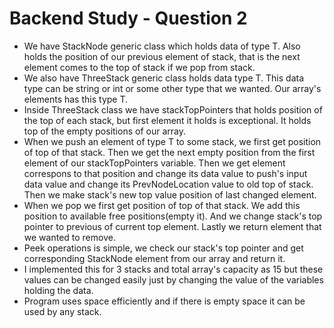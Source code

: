 # Backend Study - Question 2
- We have StackNode generic class which holds data of type T. Also holds the position of our previous element of stack, that is the next element comes to the top of stack if we pop from stack.
- We also have ThreeStack generic class holds data type T. This data type can be string or int or some other type that we wanted. Our array's elements has this type T.
- Inside ThreeStack class we have stackTopPointers that holds position of the top of each stack, but first element it holds is exceptional. It holds top of the empty positions of our array.
- When we push an element of type T to some stack, we first get position of top of that stack. Then we get the next empty position from the first element of our stackTopPointers variable. Then we get element correspons to that position and change its data value to push's input data value and change its PrevNodeLocation value to old top of stack. Then we make stack's new top value position of last changed element.
- When we pop we first get position of top of that stack. We add this position to available free positions(empty it).  And we change stack's top pointer to previous of current top element. Lastly we return element that we wanted to remove.
- Peek operations is simple, we check our stack's top pointer and get corresponding StackNode element from our array and return it.
- I implemented this for 3 stacks and total array's capacity as 15 but these values can be changed easily just by changing the value of the variables holding the data.
- Program uses space efficiently and if there is empty space it can be used by any stack.
